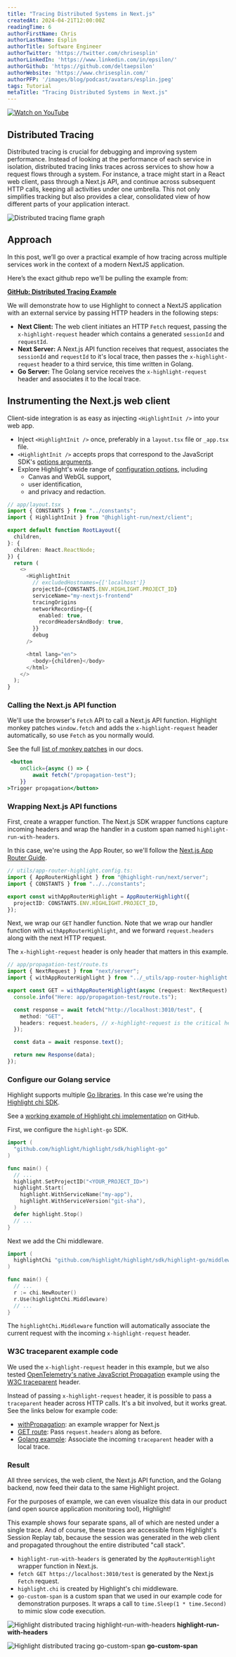 ```yaml
---
title: "Tracing Distributed Systems in Next.js"
createdAt: 2024-04-21T12:00:00Z
readingTime: 6
authorFirstName: Chris
authorLastName: Esplin
authorTitle: Software Engineer
authorTwitter: 'https://twitter.com/chrisesplin'
authorLinkedIn: 'https://www.linkedin.com/in/epsilon/'
authorGithub: 'https://github.com/deltaepsilon'
authorWebsite: 'https://www.chrisesplin.com/'
authorPFP: '/images/blog/podcast/avatars/esplin.jpeg'
tags: Tutorial
metaTitle: "Tracing Distributed Systems in Next.js"
---
```



[![Watch on YouTube](/images/blog/tracing-distributed-systems-in-nextjs/distributed-tracing-livestream-16x9-play.png)](https://youtube.com/live/z9g-eOPwndk)

## Distributed Tracing

Distributed tracing is crucial for debugging and improving system performance. Instead of looking at the performance of each service in isolation, distributed tracing links traces across services to show how a request flows through a system. For instance, a trace might start in a React web client, pass through a Next.js API, and continue across subsequent HTTP calls, keeping all activities under one umbrella. This not only simplifies tracking but also provides a clear, consolidated view of how different parts of your application interact.

![Distributed tracing flame graph](/images/blog/tracing-distributed-systems-in-nextjs/trace-screenshot-with-callouts.png)

## Approach

In this post, we’ll go over a practical example of how tracing across multiple services work in the context of a modern NextJS application.

Here’s the exact github repo we’ll be pulling the example from:

**[GitHub: Distributed Tracing Example](https://github.com/highlight/distributed-tracing-example)**

We will demonstrate how to use Highlight to connect a NextJS application with an external service by passing HTTP headers in the following steps:


- **Next Client:** The web client initiates an HTTP `Fetch` request, passing the `x-highlight-request` header which contains a generated `sessionId` and `requestId`.
- **Next Server:** A Next.js API function receives that request, associates the `sessionId` and `requestId` to it's local trace, then passes the `x-highlight-request` header to a third service, this time written in Golang.
- **Go Server:** The Golang service receives the `x-highlight-request` header and associates it to the local trace.

## Instrumenting the Next.js web client

Client-side integration is as easy as injecting `<HighlightInit />` into your web app. 

- Inject `<HighlightInit />` once, preferably in a `layout.tsx` file or `_app.tsx` file.
- `<HighlightInit />` accepts props that correspond to the JavaScript SDK's [options arguments](https://www.highlight.io/docs/sdk/client#Hinit).
- Explore Highlight's wide range of [configuration options](https://www.highlight.io/docs/getting-started/client-sdk/replay-configuration/overview), including 
    - Canvas and WebGL support, 
    - user identification,
    - and privacy and redaction.

```typescript
// app/layout.tsx
import { CONSTANTS } from "../constants";
import { HighlightInit } from "@highlight-run/next/client";

export default function RootLayout({
  children,
}: {
  children: React.ReactNode;
}) {
  return (
    <>
      <HighlightInit
        // excludedHostnames={['localhost']}
        projectId={CONSTANTS.ENV.HIGHLIGHT.PROJECT_ID}
        serviceName="my-nextjs-frontend"
        tracingOrigins
        networkRecording={{
          enabled: true,
          recordHeadersAndBody: true,
        }}
        debug
      />

      <html lang="en">
        <body>{children}</body>
      </html>
    </>
  );
}
```

### Calling the Next.js API function

We'll use the browser's `Fetch` API to call a Next.js API function. Highlight monkey patches `window.fetch` and adds the `x-highlight-request` header automatically, so use `Fetch` as you normally would.

See the full [list of monkey patches](https://www.highlight.io/docs/getting-started/client-sdk/replay-configuration/monkey-patches) in our docs.

```jsx
 <button
    onClick={async () => {
        await fetch("/propagation-test");       
    }}
>Trigger propagation</button>
```

### Wrapping Next.js API functions

First, create a wrapper function. The Next.js SDK wrapper functions capture incoming headers and wrap the handler in a custom span named `highlight-run-with-headers`.

In this case, we're using the App Router, so we'll follow the [Next.js App Router Guide](https://www.highlight.io/docs/getting-started/fullstack-frameworks/next-js/app-router).

```typescript
// utils/app-router-highlight.config.ts:
import { AppRouterHighlight } from "@highlight-run/next/server";
import { CONSTANTS } from "../../constants";

export const withAppRouterHighlight = AppRouterHighlight({
  projectID: CONSTANTS.ENV.HIGHLIGHT.PROJECT_ID,
});
```

Next, we wrap our `GET` handler function. Note that we wrap our handler function with `withAppRouterHighlight`, and we forward `request.headers` along with the next HTTP request.

The `x-highlight-request` header is only header that matters in this example.

```typescript
// app/propagation-test/route.ts
import { NextRequest } from "next/server";
import { withAppRouterHighlight } from "../_utils/app-router-highlight.config";

export const GET = withAppRouterHighlight(async (request: NextRequest) => {
  console.info("Here: app/propagation-test/route.ts");

  const response = await fetch("http://localhost:3010/test", {
    method: "GET",
    headers: request.headers, // x-highlight-request is the critical header
  });

  const data = await response.text();

  return new Response(data);
});
```

### Configure our Golang service

Highlight supports multiple [Go libraries](https://www.highlight.io/docs/getting-started/backend-sdk/go/overview). In this case we're using the [Highlight chi SDK](https://www.highlight.io/docs/getting-started/backend-sdk/go/chi).

See a [working example of Highlight chi implementation](https://github.com/highlight/distributed-tracing-example/blob/main/service/main.go) on GitHub.

First, we configure the `highlight-go` SDK.


```go
import (
  "github.com/highlight/highlight/sdk/highlight-go"
)

func main() {
  // ...
  highlight.SetProjectID("<YOUR_PROJECT_ID>")
  highlight.Start(
	highlight.WithServiceName("my-app"),
	highlight.WithServiceVersion("git-sha"),
  )
  defer highlight.Stop()
  // ...
}
```

Next we add the Chi middleware.

```go
import (
  highlightChi "github.com/highlight/highlight/sdk/highlight-go/middleware/chi"
)

func main() {
  // ...
  r := chi.NewRouter()
  r.Use(highlightChi.Middleware)
  // ...
}
```

The `highlightChi.Middleware` function will automatically associate the current request with the incoming `x-highlight-request` header.

### W3C traceparent example code

We used the `x-highlight-request` header in this example, but we also tested [OpenTelemetry's native JavaScript Propagation](https://opentelemetry.io/docs/languages/js/propagation/) example using the [W3C traceparent](https://www.w3.org/TR/trace-context/#traceparent-header) header.

Instead of passing `x-highlight-request` header, it is possible to pass a `traceparent` header across HTTP calls. It's a bit involved, but it works great. See the links below for example code:

- [withPropagation](https://github.com/highlight/highlight/blob/e18566beeab5960f14e9e374e148cfef52f5630c/e2e/nextjs/src/app/_utils/app-router-highlight.config.ts#L23): an example wrapper for Next.js
- [GET route](https://github.com/highlight/highlight/blob/e18566beeab5960f14e9e374e148cfef52f5630c/e2e/nextjs/src/app/api/app-router-trace/route.ts#L22): Pass `request.headers` along as before.
- [Golang example](https://github.com/highlight/highlight/blob/e18566beeab5960f14e9e374e148cfef52f5630c/e2e/nextjs/go-service/main.go#L74): Associate the incoming `traceparent` header with a local trace.

### Result

All three services, the web client, the Next.js API function, and the Golang backend, now feed their data to the same Highlight project.

For the purposes of example, we can even visualize this data in our product (and open source application monitoring tool), Highlight! 

This example shows four separate spans, all of which are nested under a single trace. And of course, these traces are accessible from Highlight's Session Replay tab, because the session was generated in the web client and propagated throughout the entire distributed "call stack".

- `highlight-run-with-headers` is generated by the `AppRouterHighlight` wrapper function in Next.js.
- `fetch GET https://localhost:3010/test` is generated by the Next.js `Fetch` request.
- `highlight.chi` is created by Highlight's chi middleware.
- `go-custom-span` is a custom span that we used in our example code for demonstration purposes. It wraps a call to `time.Sleep(1 * time.Second)` to mimic slow code execution.

![Highlight distributed tracing highlight-run-with-headers](/images/blog/tracing-distributed-systems-in-nextjs/highlight-run-with-headers.png)
**highlight-run-with-headers**

![Highlight distributed tracing go-custom-span](/images/blog/tracing-distributed-systems-in-nextjs/go-custom-span.png)
**go-custom-span**
